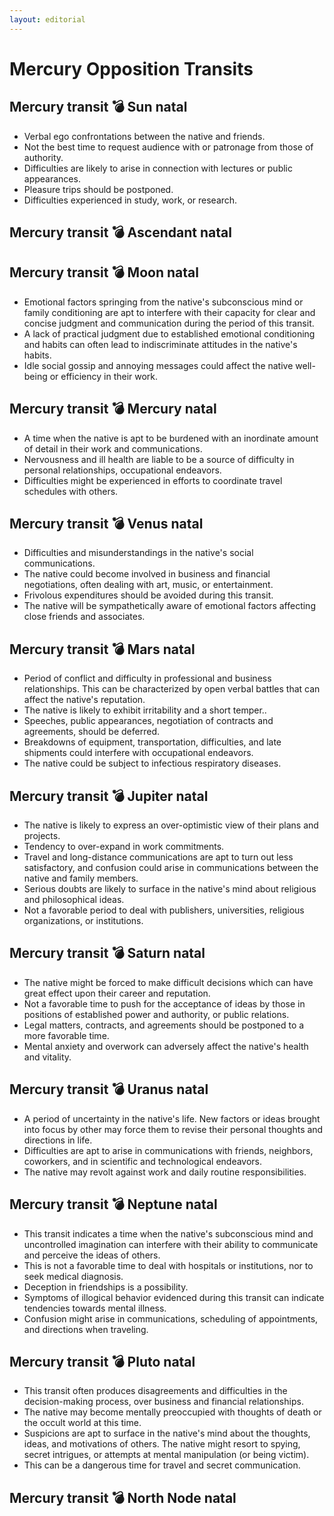 ```yaml
---
layout: editorial
---
```


# Mercury Opposition Transits

## Mercury transit 💣 Sun natal

* Verbal ego confrontations between the native and friends.
* Not the best time to request audience with or patronage from those of authority.
* Difficulties are likely to arise in connection with lectures or public appearances.
* Pleasure trips should be postponed.
* Difficulties experienced in study, work, or research.

## Mercury transit 💣 Ascendant natal

## Mercury transit 💣 Moon natal

* Emotional factors springing from the native's subconscious mind or family conditioning are apt to interfere with their capacity for clear and concise judgment and communication during the period of this transit.
* A lack of practical judgment due to established emotional conditioning and habits can often lead to indiscriminate attitudes in the native's habits.
* Idle social gossip and annoying messages could affect the native well-being or efficiency in their work.

## Mercury transit 💣 Mercury natal

* A time when the native is apt to be burdened with an inordinate amount of detail in their work and communications.
* Nervousness and ill health are liable to be a source of difficulty in personal relationships, occupational endeavors.
* Difficulties might be experienced in efforts to coordinate travel schedules with others.

## Mercury transit 💣 Venus natal

* Difficulties and misunderstandings in the native's social communications.
* The native could become involved in business and financial negotiations, often dealing with art, music, or entertainment.
* Frivolous expenditures should be avoided during this transit.
* The native will be sympathetically aware of emotional factors affecting close friends and associates.

## Mercury transit 💣 Mars natal

* Period of conflict and difficulty in professional and business relationships. This can be characterized by open verbal battles that can affect the native's reputation.&#x20;
* The native is likely to exhibit irritability and a short temper..
* Speeches, public appearances, negotiation of contracts and agreements, should be deferred.&#x20;
* Breakdowns of equipment, transportation, difficulties, and late shipments could interfere with occupational endeavors.
* The native could be subject to infectious respiratory diseases.

## Mercury transit 💣 Jupiter natal

* The native is likely to express an over-optimistic view of their plans and projects.
* Tendency to over-expand in work commitments.
* Travel and long-distance communications are apt to turn out less satisfactory, and confusion could arise in communications between the native and family members.
* Serious doubts are likely to surface in the native's mind about religious and philosophical ideas.
* Not a favorable period to deal with publishers, universities, religious organizations, or institutions.

## Mercury transit 💣 Saturn natal

* The native might be forced to make difficult decisions which can have great effect upon their career and reputation.
* Not a favorable time to push for the acceptance of ideas by those in positions of established power and authority, or public relations.
* Legal matters, contracts, and agreements should be postponed to a more favorable time.
* Mental anxiety and overwork can adversely affect the native's health and vitality.

## Mercury transit 💣 Uranus natal

* A period of uncertainty in the native's life. New factors or ideas brought into focus by other may force them to revise their personal thoughts and directions in life.
* Difficulties are apt to arise in communications with friends, neighbors, coworkers, and in scientific and technological endeavors.
* The native may revolt against work and daily routine responsibilities.

## Mercury transit 💣 Neptune natal

* This transit indicates a time when the native's subconscious mind and uncontrolled imagination can interfere with their ability to communicate and perceive the ideas of others.
* This is not a favorable time to deal with hospitals or institutions, nor to seek medical diagnosis.
* Deception in friendships is a possibility.
* Symptoms of illogical behavior evidenced during this transit can indicate tendencies towards mental illness.
* Confusion might arise in communications, scheduling of appointments, and directions when traveling.

## Mercury transit 💣 Pluto natal

* This transit often produces disagreements and difficulties in the decision-making process, over business and financial relationships.
* The native may become mentally preoccupied with thoughts of death or the occult world at this time.&#x20;
* Suspicions are apt to surface in the native's mind about the thoughts, ideas, and motivations of others. The native might resort to spying, secret intrigues, or attempts at mental manipulation (or being victim).
* This can be a dangerous time for travel and secret communication.

## Mercury transit 💣 North Node natal

